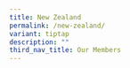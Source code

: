 ```yaml
---
title: New Zealand
permalink: /new-zealand/
variant: tiptap
description: ""
third_nav_title: Our Members
---
```

